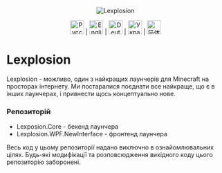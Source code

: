 
<p align="center">
<img alt="Lexplosion" src="https://github-production-user-asset-6210df.s3.amazonaws.com/114292165/435199190-714f3798-be6c-4d07-9c92-441467fc4f64.png?X-Amz-Algorithm=AWS4-HMAC-SHA256&X-Amz-Credential=AKIAVCODYLSA53PQK4ZA%2F20250420%2Fus-east-1%2Fs3%2Faws4_request&X-Amz-Date=20250420T144539Z&X-Amz-Expires=300&X-Amz-Signature=e387133fe3c09aa17e6391f7b36c58d9aaf4f71cb2b57a5502a6b136466b9fc6&X-Amz-SignedHeaders=host" />
</p>

<p align="center">
  <a href="../README.md"><img src="https://upload.wikimedia.org/wikipedia/en/thumb/f/f3/Flag_of_Russia.svg/32px-Flag_of_Russia.svg.png" alt="Русский" width="32"/></a> |
  <a href="README-en.md"><img src="https://upload.wikimedia.org/wikipedia/en/thumb/a/ae/Flag_of_the_United_Kingdom.svg/32px-Flag_of_the_United_Kingdom.svg.png" alt="English" width="32"/></a> |
  <a href="README-de.md"><img src="https://upload.wikimedia.org/wikipedia/en/thumb/b/ba/Flag_of_Germany.svg/32px-Flag_of_Germany.svg.png" alt="Deutsch" width="32"/></a> |
  <img src="https://upload.wikimedia.org/wikipedia/commons/thumb/4/49/Flag_of_Ukraine.svg/32px-Flag_of_Ukraine.svg.png" alt="Українська" width="32"/> |
  <a href="README-zh-CH.md"><img src="https://upload.wikimedia.org/wikipedia/commons/thumb/f/fa/Flag_of_the_People%27s_Republic_of_China.svg/32px-Flag_of_the_People%27s_Republic_of_China.svg.png" alt="简体中文" width="32"/></a>
</p>

# Lexplosion

Lexplosion - можливо, один з найкращих лаунчерів для Minecraft на просторах інтернету. Ми постаралися поєднати все найкраще, що є в інших лаунчерах, і привнести щось концептуально нове.

### Репозиторій
- Lexposion.Core - бекенд лаунчера
- Lexplosion.WPF.NewInterface - фронтенд лаунчера

Весь код у цьому репозиторії надано виключно в ознайомлювальних цілях.
Будь-які модифікації та розповсюдження вихідного коду цього репозиторію заборонені.
